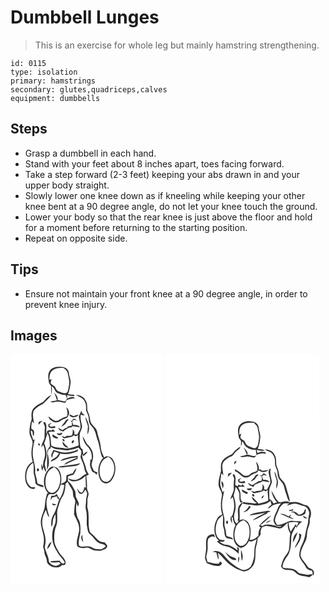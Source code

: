 # Dumbbell Lunges
> This is an exercise for whole leg but mainly hamstring strengthening.

``` 
id: 0115 
type: isolation 
primary: hamstrings 
secondary: glutes,quadriceps,calves 
equipment: dumbbells 
``` 

## Steps

 - Grasp a dumbbell in each hand.
 - Stand with your feet about 8 inches apart, toes facing forward.
 - Take a step forward (2-3 feet) keeping your abs drawn in and your upper body straight.
 - Slowly lower one knee down as if kneeling while keeping your other knee bent at a 90 degree angle, do not let your knee touch the ground.
 - Lower your body so that the rear knee is just above the floor and hold for a moment before returning to the starting position.
 - Repeat on opposite side.

## Tips

 - Ensure not maintain your front knee at a 90 degree angle, in order to prevent knee injury.

## Images

<svg width="184pt" height="275pt" viewBox="0 0 184 275" xmlns="http://www.w3.org/2000/svg">
  <g fill="#FFF">
    <path d="M0 0h184v275H0V0m47.43 19.44c-3.13 3.89-2.1 9.06-1.5 13.59-.06 2.19 1.65 3.7 2.84 5.32-.14 3.61-.01 7.22.68 10.77.08-3.57.34-7.15.13-10.73 3.48 2.03 3.49 7.23 7.52 8.54 2.84 1.5 6.02 2.13 9.21 2.22.36 1.45.84 2.86 1.45 4.23-.77 1.29-1.3 3-2.89 3.51-2.73-.74-5.46-1.5-8.28-1.78.59-3.68-2.14-6.47-4.25-9.09 1.31 3.07 2.46 6.21 3.42 9.42-2.69.48-5.37.93-8.05 1.46 2.47 2.06 5.49.22 8.29.13 3.39-.38 6.53 1.46 9.92 1.2l1.38-3.06c3.25-1.08 6.57-2.02 10.02-2.05-2.5-3.42-6.49-.63-9.47.32.08-1.47.15-2.94.2-4.4 2.75.87 5.6 1.3 8.48 1.3l-.07-1.53c-2.48-.13-4.97-.35-7.42-.78 1.84-4.09 2.21-8.59 3.02-12.95.72-4.14-1.64-7.95-1.93-12.02-.12-4.18-4.04-7.61-8.12-7.71-5.06-.47-11.19-.35-14.58 4.09m-8.87 38.38c-4.11 1.93-8.15 4.22-11.25 7.6-2.62 3.61-2.37 8.26-1.84 12.46-1.65 5.2-2.81 10.63-2.73 16.12-.02 5.26 5.08 9.53 3.5 14.94-1.54 6.65-1.57 13.68.42 20.25-8.23 4.05-10.25 14.59-8.65 22.87.99 5.09 5.25 11.13 11.18 9.45.09-.48.28-1.45.38-1.93-1.82.09-3.9.72-5.44-.6-3.59-2.76-5.39-7.49-5.15-11.96-.31-6.46 2.75-12.93 8.07-16.63 1.49 4.25.3 8.72.83 13.06 1.15 3.82 1.9 7.76 2.08 11.75 2.47 2.94 6.27 3.66 9.82 4.48-.26-.81-.53-1.61-.8-2.42-2.24-.77-5-.77-6.78-2.45-.34-4.4-1.93-8.54-2.77-12.79 1.27-8.24-3.05-15.9-2.74-24.08-.12-5.37 1.48-10.52 2.34-15.76-.42.22-1.28.67-1.7.9-1.15-3.71-3.11-7.29-3.02-11.26l.77-.03c2.46.95.86 4.73 2.47 6.68.83-2.46 1.44-5.19-.23-7.46-.53-.32-1.59-.95-2.12-1.27-.67-3.08.23-6.25.87-9.26.69.94 1.39 1.88 2.09 2.82-.23-5.23-2.73-11.01.12-15.91 2.89-3.32 6.59-5.76 10.57-7.57 3.36-3.51 7.18-6.66 10.09-10.58-4.62 1.18-7.07 5.58-10.38 8.58m39.96-8.64c3.71 2.26 8.73 3.34 10.54 7.75 2.16 3.27 1.45 7.27 1.75 10.95 1.22 3.31 3.2 6.47 3.18 10.13-.14 3.21 1.11 6.35 3.44 8.57 4.53 4.35 5.07 10.91 7.05 16.54 2.56 6.64 2.72 13.86 5.46 20.45.38.17 1.13.52 1.51.7-6.18 6.43-7.59 16.49-4.53 24.7 1.17 2.98 3.61 5.97 7.05 6.14 2.7.38 5.18-1.27 6.87-3.23 4.18-4.91 5.58-11.76 4.73-18.04-.62-3.79-2.05-7.87-5.42-10.04-2.34-1.14-5.59-1.95-7.59.34-1.97-3.99-3.95-8.09-4.27-12.61-.37-6.37-3.19-12.21-4.31-18.45-1.04-5.58-7.63-7.9-8.26-13.58-.55-3.32-1.07-6.7-2.55-9.76-2.17-4.15 0-9.28-2.65-13.32-1.91-4.67-6.99-7.75-12-7.24M66.98 63.54c.72 3.76 2.34 7.5.75 11.3-3.72.9-7.08 2.6-10.23 4.74-4.78 2.03-8.31-2.51-11.9-4.82.16 3.09 3.11 4.74 5.44 6.21 3.03 1.91 7.03 1.03 9.61-1.23 2.08-2.01 5.21-2.02 7.47-3.68 1.16-1.63 1.95-3.57 2.35-5.53-.28-2.65-1.57-5.17-3.49-6.99m15.03 11.31c.57 4.72 2.61 9.34 1.84 14.16-.82 2.7-2.53 5-3.85 7.47-.84-.04-2.51-.11-3.35-.15l.04-3.23c-.69-1.02-1.36-2.04-2.01-3.08.02 2.55.24 5.25-1.08 7.56-2.02.69-4.22.29-6.31.43l-1.96 1.6c-1.33-.54-2.67-1.06-4.02-1.55 1.1 1.33 2.34 3.75 4.47 2.8 3.43-1.15 7.34-.85 10.21-3.38.9.38 1.8.76 2.7 1.15.56-.43 1.69-1.27 2.25-1.7-.51 4.28.99 8.4.84 12.66-5.97 2.63-12.75 4.66-19.26 2.97-4.63-.74-9.51-.17-13.58-2.95-.8-5.41-.24-11.17-3.35-16 2.52-1.1 5.38-.5 8.04-.65-.88-.93-1.76-1.85-2.65-2.77-.53.42-1.59 1.25-2.12 1.67-.58-.21-1.73-.63-2.31-.85-.9.5-1.8.98-2.7 1.45-.03.93-.08 2.8-.11 3.73-1.63-3.19-.28-6.81-.69-10.2-.22-2.02-.85-4.87-3.54-4.32-.03 2.21 1.95 3.97 1.75 6.2-.5 4.41-.2 8.85-.54 13.26-1.13 3.73-3.82 7.01-3.65 11.08.52-.86 1.57-2.57 2.09-3.43 2.75 5.92 3.07 13.01.66 19.09-.93 2.64-.21 5.65-1.67 8.14-.16-1.16-.49-3.48-.66-4.64-1.1 2.92-.43 5.95.8 8.71.24-1.74.67-3.43 1.44-5.01.44 2.24 1.4 4.32 2.52 6.28 1.18-2.41-.57-4.82-.77-7.25-1.17-4.49 2.01-8.55 1.77-13.02.28-4.83-1.01-9.56-2.87-13.96 1.72-3.88 2.47-8.08 3.94-12.05 3 4.64 2.59 10.11 2.93 15.36-1.1 2.2-3.31 4.1-3.15 6.72-.07 7.13-.13 14.26-.26 21.38 3.6-5.94 2.25-13.17.72-19.53.43-2.12.45-6 3.55-5.5l-.12-2.51c2.57 1.3 5.05 3.2 8.07 3.17 4.32.09 8.53 1.29 12.85 1.25 4.29-.6 8.6-1.52 12.61-3.21 1.09 1.28 2.33 2.43 3.34 3.78.59 2.67-.7 5.23-.88 7.85 1.64 4.52 4.16 8.78 4.74 13.63.16 2.25 1.34 4.16 2.54 6-4.42 1.62-7.15 6.09-11.88 7.05-3.38 1.22-6.76-.49-10.02-1.25.87 1.87 2.88 2.77 4.74 3.34 5.91.55 11.74-2.22 15.86-6.34.22 4.69.49 9.38.56 14.07-.46-.24-1.38-.72-1.83-.96-.61 2.32-.87 5.01-2.76 6.71-3.1.68-4.57-3.02-6.02-5.11.49 2.48 1.2 5.26 3.52 6.67 3.3.83 5.07-2.77 6.47-5.07.82 1.73 2.29 3.39 1.99 5.43-.3 2.67-1.35 5.22-1.25 7.94.08 3.59-1.2 7.19-.08 10.75 1.55 5.98.8 12.17.92 18.26 1.06 4.07.69 9.28 4.65 11.85 3.92 3.12 6.02 8.35 10.91 10.24 2.5 1.1 6.35.6 7.13 3.94-1.69 1.16-3.36 2.42-5.28 3.16-2.63.16-5.25-.3-7.86-.48-2.7-.97-5-3.28-8.08-2.91-3.55-.44-7.85 1.55-10.83-1-.9-4.89.65-9.87 1.65-14.64.21-6.06.9-12.83-2.96-17.99-2.24-5.96-2.81-12.72-1.36-18.96.33 1.53.69 3.05 1.07 4.58 3.42-3.06-.23-6.8-1.38-9.99-1.61-3.04-.33-6.78-2.18-9.71-2.24-3.85-4.09-8.11-7.98-10.61-.14-1.85-.03-3.71.01-5.57 2-.97 4.06-1.86 6.31-1.97 2.03-2.35 3.37-5.22 3.8-8.3-1.76 1.93-3.16 4.14-4.43 6.41-2.66.5-5.22 1.41-7.65 2.61-.13 2.16.19 4.42-.52 6.5-1.63 1.86-4.04 2.7-6.12 3.92 1.38-6.55.79-14.33-4.18-19.28-2.74-1.83-6.81-2.62-9.37-.06-7.97 7.79-9.36 22.2-1.41 30.51h-1.54c-1.06 4.17-2.22 8.35-2.48 12.67-.02 7.74-5.11 14.43-5.07 22.21.34 5.58 2.3 10.89 3.4 16.34.66 4.24.48 8.65-.61 12.81.55 1.95 1.31 3.86 1.49 5.9-.13 3.89 2.85 6.96 3.02 10.81-.11 3.63 3.31 5.79 6.16 7.23 3.82 1 9.07 1.71 11.72-1.94 1.53-.26 3.44.18 4.45-1.3 1.23-5.25-3.77-8.75-6.6-12.38-2.74-4.99-6.53-9.74-6.75-15.68-.31-5.79-.12-11.88 2.08-17.32 3.2-7.16-.32-15.32 2.45-22.62 1.59-4.28 2.33-8.99 5.11-12.71 3.04-4.64 3.42-10.4 3.8-15.79.87-.74 1.73-1.49 2.59-2.23 1.39 3.13 3.25 6.01 5.05 8.92 2.03 2.93.61 6.78 2.23 9.85.72 1.88 2.39 3.68 1.79 5.84-1.08 4.68-1.07 9.49-1.49 14.25 1.89 5.03 5.28 9.53 5.93 14.99 1.58 8.02-4.63 15.65-1.91 23.62 2.78 2.32 6.54 2.34 9.91 1.6 4.44-1.27 7.53 3.43 11.8 3.36 2.79.12 5.77 1.02 8.37-.45 1.86-.98 4.56-1.23 5.35-3.49 1.54-2.29-1.51-3.98-2.67-5.66-3.43-.11-6.86-1.2-9.1-3.93-2.6-3.04-5.41-5.85-8.48-8.4-3.31-9.38-.08-19.64-2.98-29.09-.83-2.86.31-5.81-.13-8.71-.4-3.03 1.65-5.77 1.32-8.79-.47-2.4-2.09-4.54-1.83-7.07.23-4.69-.16-9.38-.95-14.01 1.06-.47 2.12-.95 3.17-1.43-1.18-2.57-3.17-4.82-3.44-7.74-.92-5.75-4.82-10.73-4.63-16.72.57.75 1.14 1.5 1.7 2.27 1.71-1.7 4.17-2.98 4.72-5.53-1.96.81-3.67 2.06-4.89 3.82-.48-2.02-.58-4.09-.85-6.13-1.04-1.15-2.64-2.08-2.83-3.76-.95-4.57-.88-9.27-.75-13.91-.04-4.03 3.66-7.36 2.64-11.46-.83-4.23-2.3-8.49-1.33-12.84 1.47.43 2.93 1.04 4.5 1.01-.77-1.25-1.93-2.16-3.04-3.08l-.76-2.8c-1 2.37-1.97 4.77-3.05 7.12m-11.08-2.69c-.58 2.5 2.17 3.37 4.04 3.84 2.38-.61 5.51-.6 6.74-3.17-2.1.2-4.12.81-6.09 1.52-1.56-.74-3.11-1.5-4.69-2.19m18.98 3.26c.12 3.76 2.07 7.06 2.94 10.64.22 3.46-.82 6.88-.49 10.36 3.9-6.82 1.28-14.77-2.45-21m-16.3 5c-.49-.29-1.45-.86-1.93-1.14.66.83 1.34 1.66 2.04 2.47.03 1.32.09 2.64-.08 3.95-1.41.45-2.89.57-4.35.75-.36.47-1.09 1.4-1.46 1.87-.83.24-1.66.49-2.49.74-1.06.66-1.85 2.2-3.29 1.95-1.67-.61-3.12-1.66-4.7-2.45.61 3.07 3.53 3.75 6.14 4.27 1.9-2.04 4.5-3.12 6.78-4.65l2.7-.2c.38-.39 1.14-1.18 1.52-1.57 3.02.46 6.04.92 9.07 1.37-1.91-2.64-5.18-3.03-8.19-2.71-.43-1.45-.88-2.89-1.37-4.33.55-.52 1.63-1.57 2.18-2.1 1.28.45 2.57.86 3.87 1.24-1.3-.83-2.41-2.63-4.14-2.34-1.42.18-1.52 1.99-2.3 2.88m-7.89.08c-1.45 2.35-3.5 4.27-4.88 6.67 1.67-.95 3.27-2.02 4.84-3.12 1.01-2.08 2.68-3.69 4.03-5.54-1.64-.97-3.18.73-3.99 1.99m-32.02.83c.01 1.14.03 2.29.04 3.43 1.59-1.59 3.22-3.14 4.68-4.84-1.58.43-3.15.92-4.72 1.41m11.64 3.04l.27 3.02c2.53 1.77 5.49 1.84 8.36.94-.25-.69-.51-1.38-.76-2.06-2.17.59-6.13 2.05-6.62-1.39.73-.53 2.19-1.61 2.92-2.14-1.5.24-2.84.95-4.17 1.63m13.79 10.97l-3.67-.24c1.19 3.41 6.78 2.87 6.76-.97-1.04.39-2.07.8-3.09 1.21m-8.58 1.11c-1.68 3.31 4.54 6.19 7.08 4.12-2.41-1.29-4.71-2.78-7.08-4.12m35.91 2.44c1.14 4.24 2.37 8.73 5.78 11.77 4.14 4.14 6.22 10.2 5.03 16-.4-.07-1.2-.2-1.61-.26.16 1.58.06 3.16-.17 4.73-.62 3.01.98 5.81 1.96 8.54.42 1.89 2.54 2.19 3.99 2.97.56.71 1.13 1.42 1.69 2.13.34-.7 1-2.12 1.34-2.82-1.46-.66-3.07-1.04-4.41-1.92-1.12-2.24-2.35-4.53-2.82-7.01.34-3.73 2.36-7.2 1.86-11.04.09-4.77-2.34-9.09-5.58-12.43-3.33-2.88-4.07-7.51-7.06-10.66m-23.92 3.05c-.73 1.2.95 3.14 2.21 2.51.62-1.15-.92-3.33-2.21-2.51m13.02 1.4c-1.56.12-3.11 2.9-1.48 3.78 1.25-.25 3.26-3.22 1.48-3.78m-6.06 8.86c-2.52-2.22-4.87-4.6-6.92-7.26-.78 3.72 3.18 7.64 6.92 7.26m-35.99-5.02c-.8.88.18 3.04 1.44 2.45.92-.89-.19-2.98-1.44-2.45m27.01 10.47c-3.05-.76-6-1.88-9.03-2.71-1.11 2.86-4.07 6.43-1.56 9.33.25-2.71 1.18-5.24 2.71-7.48 1.81.68 3.62 1.34 5.43 2.04-1.12 1.85-2.12 3.92-3.95 5.19-2.18 1.51-4.89 2.46-6.23 4.92 4.8-1.51 10.51-4.18 11.44-9.74 7.09 1.81 14.57.34 21.14-2.58.21-.6.64-1.81.85-2.41-6.38 3.23-13.71 4.6-20.8 3.44m7.4 6.59c-2.95.83-6.27 1.38-8.21 4.02 6.95-1.26 13.61-4.69 20.81-4.03-4.46 1.34-8.69 3.32-12.78 5.53-1.43.7-2.48 1.9-3.27 3.25 5.26-2.7 10.68-5.04 16.14-7.31l.18-3.56c-4.33.43-8.65 1.03-12.87 2.1m-.83 9.4c-3.24.62-6.91.15-9.78 2.03 4.6 1.1 9.11-.79 13.72-.69 4.43-.53 9.76-.16 12.81-4.07-5.47 1.58-11.1 2.25-16.75 2.73m-34.84 3.65c-.98.86-.84 3.1.63 3.36 2.19-.15 1.5-4.39-.63-3.36M11.2 169.24c.6.5.6.5 0 0m76.09 56.34c-.51-2.94-1.12-5.87-1.12-8.86-2.43 2.66-1.07 6.52 1.12 8.86z"/>
    <path d="M51 19.09c3.73-2.69 8.51-2.69 12.91-2.42 1.85 1.89 4.41 3.54 4.82 6.37.65 4.61 2.58 9.2 1.51 13.89-.57 2.81-.71 5.79-1.89 8.43-2.67 3.38-7.08.54-10.25-.47-2.85-.77-3.55-3.91-4.99-6.08-1.61-1.39-3.8-2.12-5.04-3.93.26-1.67.8-3.27 1.22-4.9-.61.21-1.84.64-2.45.86-.29-4.19.3-9.27 4.16-11.75zM110.23 128.4c1.59-2.58 4.53-3.7 7.02-5.2 9.44 5.64 9.18 19.84 2.49 27.5-1.9 2.44-5.55 3.32-8.24 1.67-2.55-1.66-3.55-4.8-4.27-7.59-.8-5.56-.35-11.67 3-16.38zM45.18 141.14c1.64-2.69 4.61-4.01 7.2-5.57 8.28 4.87 8.82 16.17 5.36 24.19-1.48 3.49-4.55 7.09-8.73 6.66-4.09-.66-6-4.95-6.79-8.56-.74-5.66-.39-11.88 2.96-16.72z"/>
    <path d="M51.98 168.02c4.7-1.84 7.11-6.85 8.24-11.49 1.08.05 3.26.14 4.35.18-.61 6.05-2.16 12.04-5.73 17.05-1.28-1.85-2.32-3.83-3.28-5.85-.86.66-1.72 1.32-2.57 1.99l-4.19.09c-.23 1.81-.46 3.62-.62 5.44.64-1.08 1.27-2.17 1.86-3.28 1.92-.45 3.84-.92 5.74-1.45.21.69.62 2.08.82 2.78.47.19 1.4.56 1.87.75-2.32 6.33-3.56 13.12-7.15 18.91-2.59 4.3-2.8 9.5-2.07 14.35 1.39-2.28 1.44-4.98 1.62-7.56.14-2.91 1.76-5.44 2.96-8.01.22 3.69.84 7.49-.13 11.13-.71 2.36-1.87 4.55-2.68 6.88-2.33 8.98-.74 18.91 4.6 26.55 2.22 5.25 7.11 8.62 9.55 13.74-2.5 2.82-4.81-.27-6.21-2.33-3.31-.13-6.62.58-9.95.34-.28.32-.85.96-1.13 1.29 3.36.82 6.78.61 10.16.12.52.41 1.56 1.22 2.08 1.63-2.08 1.33-4.34 3.42-7.03 2.54-2.83-.51-5.18-2.27-6.9-4.52-.24-6.11-3.82-11.4-5-17.32.21-2.66 1.07-5.25.94-7.95.18-7.93-4.53-15.08-4.13-23.04.26-4.94 2.03-9.7 4.42-14 1.37 2.82 1.32 6.79 4.25 8.56-2.16-8.23-5.72-17.13-1.58-25.38.67-3.46 4.55-1.47 6.89-2.14M50 179.24c.27 3.11 3.33 2.44 5.2 1.19-1.71-.48-3.45-.88-5.2-1.19m-5.91 54.69c.93-.98 1.85-1.98 2.75-2.99.81-1.88 1.73-3.71 2.56-5.58-3.36 1.26-4.94 5.24-5.31 8.57z"/>
  </g>
  <g fill="#333">
    <path d="M47.43 19.44c3.39-4.44 9.52-4.56 14.58-4.09 4.08.1 8 3.53 8.12 7.71.29 4.07 2.65 7.88 1.93 12.02-.81 4.36-1.18 8.86-3.02 12.95 2.45.43 4.94.65 7.42.78l.07 1.53c-2.88 0-5.73-.43-8.48-1.3-.05 1.46-.12 2.93-.2 4.4 2.98-.95 6.97-3.74 9.47-.32-3.45.03-6.77.97-10.02 2.05l-1.38 3.06c-3.39.26-6.53-1.58-9.92-1.2-2.8.09-5.82 1.93-8.29-.13 2.68-.53 5.36-.98 8.05-1.46-.96-3.21-2.11-6.35-3.42-9.42 2.11 2.62 4.84 5.41 4.25 9.09 2.82.28 5.55 1.04 8.28 1.78 1.59-.51 2.12-2.22 2.89-3.51-.61-1.37-1.09-2.78-1.45-4.23-3.19-.09-6.37-.72-9.21-2.22-4.03-1.31-4.04-6.51-7.52-8.54.21 3.58-.05 7.16-.13 10.73-.69-3.55-.82-7.16-.68-10.77-1.19-1.62-2.9-3.13-2.84-5.32-.6-4.53-1.63-9.7 1.5-13.59m3.57-.35c-3.86 2.48-4.45 7.56-4.16 11.75.61-.22 1.84-.65 2.45-.86-.42 1.63-.96 3.23-1.22 4.9 1.24 1.81 3.43 2.54 5.04 3.93 1.44 2.17 2.14 5.31 4.99 6.08 3.17 1.01 7.58 3.85 10.25.47 1.18-2.64 1.32-5.62 1.89-8.43 1.07-4.69-.86-9.28-1.51-13.89-.41-2.83-2.97-4.48-4.82-6.37-4.4-.27-9.18-.27-12.91 2.42z"/>
    <path d="M38.56 57.82c3.31-3 5.76-7.4 10.38-8.58-2.91 3.92-6.73 7.07-10.09 10.58-3.98 1.81-7.68 4.25-10.57 7.57-2.85 4.9-.35 10.68-.12 15.91-.7-.94-1.4-1.88-2.09-2.82-.64 3.01-1.54 6.18-.87 9.26.53.32 1.59.95 2.12 1.27 1.67 2.27 1.06 5 .23 7.46-1.61-1.95-.01-5.73-2.47-6.68l-.77.03c-.09 3.97 1.87 7.55 3.02 11.26.42-.23 1.28-.68 1.7-.9-.86 5.24-2.46 10.39-2.34 15.76-.31 8.18 4.01 15.84 2.74 24.08.84 4.25 2.43 8.39 2.77 12.79 1.78 1.68 4.54 1.68 6.78 2.45.27.81.54 1.61.8 2.42-3.55-.82-7.35-1.54-9.82-4.48-.18-3.99-.93-7.93-2.08-11.75-.53-4.34.66-8.81-.83-13.06-5.32 3.7-8.38 10.17-8.07 16.63-.24 4.47 1.56 9.2 5.15 11.96 1.54 1.32 3.62.69 5.44.6-.1.48-.29 1.45-.38 1.93-5.93 1.68-10.19-4.36-11.18-9.45-1.6-8.28.42-18.82 8.65-22.87-1.99-6.57-1.96-13.6-.42-20.25 1.58-5.41-3.52-9.68-3.5-14.94-.08-5.49 1.08-10.92 2.73-16.12-.53-4.2-.78-8.85 1.84-12.46 3.1-3.38 7.14-5.67 11.25-7.6zM78.52 49.18c5.01-.51 10.09 2.57 12 7.24 2.65 4.04.48 9.17 2.65 13.32 1.48 3.06 2 6.44 2.55 9.76.63 5.68 7.22 8 8.26 13.58 1.12 6.24 3.94 12.08 4.31 18.45.32 4.52 2.3 8.62 4.27 12.61 2-2.29 5.25-1.48 7.59-.34 3.37 2.17 4.8 6.25 5.42 10.04.85 6.28-.55 13.13-4.73 18.04-1.69 1.96-4.17 3.61-6.87 3.23-3.44-.17-5.88-3.16-7.05-6.14-3.06-8.21-1.65-18.27 4.53-24.7-.38-.18-1.13-.53-1.51-.7-2.74-6.59-2.9-13.81-5.46-20.45-1.98-5.63-2.52-12.19-7.05-16.54a11.181 11.181 0 0 1-3.44-8.57c.02-3.66-1.96-6.82-3.18-10.13-.3-3.68.41-7.68-1.75-10.95-1.81-4.41-6.83-5.49-10.54-7.75m31.71 79.22c-3.35 4.71-3.8 10.82-3 16.38.72 2.79 1.72 5.93 4.27 7.59 2.69 1.65 6.34.77 8.24-1.67 6.69-7.66 6.95-21.86-2.49-27.5-2.49 1.5-5.43 2.62-7.02 5.2z"/>
    <path d="M66.98 63.54c1.92 1.82 3.21 4.34 3.49 6.99-.4 1.96-1.19 3.9-2.35 5.53-2.26 1.66-5.39 1.67-7.47 3.68-2.58 2.26-6.58 3.14-9.61 1.23-2.33-1.47-5.28-3.12-5.44-6.21 3.59 2.31 7.12 6.85 11.9 4.82 3.15-2.14 6.51-3.84 10.23-4.74 1.59-3.8-.03-7.54-.75-11.3z"/>
    <path d="M82.01 74.85c1.08-2.35 2.05-4.75 3.05-7.12l.76 2.8c1.11.92 2.27 1.83 3.04 3.08-1.57.03-3.03-.58-4.5-1.01-.97 4.35.5 8.61 1.33 12.84 1.02 4.1-2.68 7.43-2.64 11.46-.13 4.64-.2 9.34.75 13.91.19 1.68 1.79 2.61 2.83 3.76.27 2.04.37 4.11.85 6.13 1.22-1.76 2.93-3.01 4.89-3.82-.55 2.55-3.01 3.83-4.72 5.53-.56-.77-1.13-1.52-1.7-2.27-.19 5.99 3.71 10.97 4.63 16.72.27 2.92 2.26 5.17 3.44 7.74-1.05.48-2.11.96-3.17 1.43.79 4.63 1.18 9.32.95 14.01-.26 2.53 1.36 4.67 1.83 7.07.33 3.02-1.72 5.76-1.32 8.79.44 2.9-.7 5.85.13 8.71 2.9 9.45-.33 19.71 2.98 29.09 3.07 2.55 5.88 5.36 8.48 8.4 2.24 2.73 5.67 3.82 9.1 3.93 1.16 1.68 4.21 3.37 2.67 5.66-.79 2.26-3.49 2.51-5.35 3.49-2.6 1.47-5.58.57-8.37.45-4.27.07-7.36-4.63-11.8-3.36-3.37.74-7.13.72-9.91-1.6-2.72-7.97 3.49-15.6 1.91-23.62-.65-5.46-4.04-9.96-5.93-14.99.42-4.76.41-9.57 1.49-14.25.6-2.16-1.07-3.96-1.79-5.84-1.62-3.07-.2-6.92-2.23-9.85-1.8-2.91-3.66-5.79-5.05-8.92-.86.74-1.72 1.49-2.59 2.23-.38 5.39-.76 11.15-3.8 15.79-2.78 3.72-3.52 8.43-5.11 12.71-2.77 7.3.75 15.46-2.45 22.62-2.2 5.44-2.39 11.53-2.08 17.32.22 5.94 4.01 10.69 6.75 15.68 2.83 3.63 7.83 7.13 6.6 12.38-1.01 1.48-2.92 1.04-4.45 1.3-2.65 3.65-7.9 2.94-11.72 1.94-2.85-1.44-6.27-3.6-6.16-7.23-.17-3.85-3.15-6.92-3.02-10.81-.18-2.04-.94-3.95-1.49-5.9 1.09-4.16 1.27-8.57.61-12.81-1.1-5.45-3.06-10.76-3.4-16.34-.04-7.78 5.05-14.47 5.07-22.21.26-4.32 1.42-8.5 2.48-12.67h1.54c-7.95-8.31-6.56-22.72 1.41-30.51 2.56-2.56 6.63-1.77 9.37.06 4.97 4.95 5.56 12.73 4.18 19.28 2.08-1.22 4.49-2.06 6.12-3.92.71-2.08.39-4.34.52-6.5 2.43-1.2 4.99-2.11 7.65-2.61 1.27-2.27 2.67-4.48 4.43-6.41-.43 3.08-1.77 5.95-3.8 8.3-2.25.11-4.31 1-6.31 1.97-.04 1.86-.15 3.72-.01 5.57 3.89 2.5 5.74 6.76 7.98 10.61 1.85 2.93.57 6.67 2.18 9.71 1.15 3.19 4.8 6.93 1.38 9.99-.38-1.53-.74-3.05-1.07-4.58-1.45 6.24-.88 13 1.36 18.96 3.86 5.16 3.17 11.93 2.96 17.99-1 4.77-2.55 9.75-1.65 14.64 2.98 2.55 7.28.56 10.83 1 3.08-.37 5.38 1.94 8.08 2.91 2.61.18 5.23.64 7.86.48 1.92-.74 3.59-2 5.28-3.16-.78-3.34-4.63-2.84-7.13-3.94-4.89-1.89-6.99-7.12-10.91-10.24-3.96-2.57-3.59-7.78-4.65-11.85-.12-6.09.63-12.28-.92-18.26-1.12-3.56.16-7.16.08-10.75-.1-2.72.95-5.27 1.25-7.94.3-2.04-1.17-3.7-1.99-5.43-1.4 2.3-3.17 5.9-6.47 5.07-2.32-1.41-3.03-4.19-3.52-6.67 1.45 2.09 2.92 5.79 6.02 5.11 1.89-1.7 2.15-4.39 2.76-6.71.45.24 1.37.72 1.83.96-.07-4.69-.34-9.38-.56-14.07-4.12 4.12-9.95 6.89-15.86 6.34-1.86-.57-3.87-1.47-4.74-3.34 3.26.76 6.64 2.47 10.02 1.25 4.73-.96 7.46-5.43 11.88-7.05-1.2-1.84-2.38-3.75-2.54-6-.58-4.85-3.1-9.11-4.74-13.63.18-2.62 1.47-5.18.88-7.85-1.01-1.35-2.25-2.5-3.34-3.78-4.01 1.69-8.32 2.61-12.61 3.21-4.32.04-8.53-1.16-12.85-1.25-3.02.03-5.5-1.87-8.07-3.17l.12 2.51c-3.1-.5-3.12 3.38-3.55 5.5 1.53 6.36 2.88 13.59-.72 19.53.13-7.12.19-14.25.26-21.38-.16-2.62 2.05-4.52 3.15-6.72-.34-5.25.07-10.72-2.93-15.36-1.47 3.97-2.22 8.17-3.94 12.05 1.86 4.4 3.15 9.13 2.87 13.96.24 4.47-2.94 8.53-1.77 13.02.2 2.43 1.95 4.84.77 7.25-1.12-1.96-2.08-4.04-2.52-6.28-.77 1.58-1.2 3.27-1.44 5.01-1.23-2.76-1.9-5.79-.8-8.71.17 1.16.5 3.48.66 4.64 1.46-2.49.74-5.5 1.67-8.14 2.41-6.08 2.09-13.17-.66-19.09-.52.86-1.57 2.57-2.09 3.43-.17-4.07 2.52-7.35 3.65-11.08.34-4.41.04-8.85.54-13.26.2-2.23-1.78-3.99-1.75-6.2 2.69-.55 3.32 2.3 3.54 4.32.41 3.39-.94 7.01.69 10.2.03-.93.08-2.8.11-3.73.9-.47 1.8-.95 2.7-1.45.58.22 1.73.64 2.31.85.53-.42 1.59-1.25 2.12-1.67.89.92 1.77 1.84 2.65 2.77-2.66.15-5.52-.45-8.04.65 3.11 4.83 2.55 10.59 3.35 16 4.07 2.78 8.95 2.21 13.58 2.95 6.51 1.69 13.29-.34 19.26-2.97.15-4.26-1.35-8.38-.84-12.66-.56.43-1.69 1.27-2.25 1.7-.9-.39-1.8-.77-2.7-1.15-2.87 2.53-6.78 2.23-10.21 3.38-2.13.95-3.37-1.47-4.47-2.8 1.35.49 2.69 1.01 4.02 1.55l1.96-1.6c2.09-.14 4.29.26 6.31-.43 1.32-2.31 1.1-5.01 1.08-7.56.65 1.04 1.32 2.06 2.01 3.08l-.04 3.23c.84.04 2.51.11 3.35.15 1.32-2.47 3.03-4.77 3.85-7.47.77-4.82-1.27-9.44-1.84-14.16m-36.83 66.29c-3.35 4.84-3.7 11.06-2.96 16.72.79 3.61 2.7 7.9 6.79 8.56 4.18.43 7.25-3.17 8.73-6.66 3.46-8.02 2.92-19.32-5.36-24.19-2.59 1.56-5.56 2.88-7.2 5.57m6.8 26.88c-2.34.67-6.22-1.32-6.89 2.14-4.14 8.25-.58 17.15 1.58 25.38-2.93-1.77-2.88-5.74-4.25-8.56-2.39 4.3-4.16 9.06-4.42 14-.4 7.96 4.31 15.11 4.13 23.04.13 2.7-.73 5.29-.94 7.95 1.18 5.92 4.76 11.21 5 17.32 1.72 2.25 4.07 4.01 6.9 4.52 2.69.88 4.95-1.21 7.03-2.54-.52-.41-1.56-1.22-2.08-1.63-3.38.49-6.8.7-10.16-.12.28-.33.85-.97 1.13-1.29 3.33.24 6.64-.47 9.95-.34 1.4 2.06 3.71 5.15 6.21 2.33-2.44-5.12-7.33-8.49-9.55-13.74-5.34-7.64-6.93-17.57-4.6-26.55.81-2.33 1.97-4.52 2.68-6.88.97-3.64.35-7.44.13-11.13-1.2 2.57-2.82 5.1-2.96 8.01-.18 2.58-.23 5.28-1.62 7.56-.73-4.85-.52-10.05 2.07-14.35 3.59-5.79 4.83-12.58 7.15-18.91-.47-.19-1.4-.56-1.87-.75-.2-.7-.61-2.09-.82-2.78-1.9.53-3.82 1-5.74 1.45-.59 1.11-1.22 2.2-1.86 3.28.16-1.82.39-3.63.62-5.44l4.19-.09c.85-.67 1.71-1.33 2.57-1.99.96 2.02 2 4 3.28 5.85 3.57-5.01 5.12-11 5.73-17.05-1.09-.04-3.27-.13-4.35-.18-1.13 4.64-3.54 9.65-8.24 11.49z"/>
    <path d="M70.93 72.16c1.58.69 3.13 1.45 4.69 2.19 1.97-.71 3.99-1.32 6.09-1.52-1.23 2.57-4.36 2.56-6.74 3.17-1.87-.47-4.62-1.34-4.04-3.84zM89.91 75.42c3.73 6.23 6.35 14.18 2.45 21-.33-3.48.71-6.9.49-10.36-.87-3.58-2.82-6.88-2.94-10.64zM73.61 80.42c.78-.89.88-2.7 2.3-2.88 1.73-.29 2.84 1.51 4.14 2.34-1.3-.38-2.59-.79-3.87-1.24-.55.53-1.63 1.58-2.18 2.1.49 1.44.94 2.88 1.37 4.33 3.01-.32 6.28.07 8.19 2.71-3.03-.45-6.05-.91-9.07-1.37-.38.39-1.14 1.18-1.52 1.57l-2.7.2c-2.28 1.53-4.88 2.61-6.78 4.65-2.61-.52-5.53-1.2-6.14-4.27 1.58.79 3.03 1.84 4.7 2.45 1.44.25 2.23-1.29 3.29-1.95.83-.25 1.66-.5 2.49-.74.37-.47 1.1-1.4 1.46-1.87 1.46-.18 2.94-.3 4.35-.75.17-1.31.11-2.63.08-3.95-.7-.81-1.38-1.64-2.04-2.47.48.28 1.44.85 1.93 1.14z"/>
    <path d="M65.72 80.5c.81-1.26 2.35-2.96 3.99-1.99-1.35 1.85-3.02 3.46-4.03 5.54-1.57 1.1-3.17 2.17-4.84 3.12 1.38-2.4 3.43-4.32 4.88-6.67zM33.7 81.33c1.57-.49 3.14-.98 4.72-1.41-1.46 1.7-3.09 3.25-4.68 4.84-.01-1.14-.03-2.29-.04-3.43zM45.34 84.37c1.33-.68 2.67-1.39 4.17-1.63-.73.53-2.19 1.61-2.92 2.14.49 3.44 4.45 1.98 6.62 1.39.25.68.51 1.37.76 2.06-2.87.9-5.83.83-8.36-.94l-.27-3.02zM59.13 95.34c1.02-.41 2.05-.82 3.09-1.21.02 3.84-5.57 4.38-6.76.97l3.67.24zM50.55 96.45c2.37 1.34 4.67 2.83 7.08 4.12-2.54 2.07-8.76-.81-7.08-4.12zM86.46 98.89c2.99 3.15 3.73 7.78 7.06 10.66 3.24 3.34 5.67 7.66 5.58 12.43.5 3.84-1.52 7.31-1.86 11.04.47 2.48 1.7 4.77 2.82 7.01 1.34.88 2.95 1.26 4.41 1.92-.34.7-1 2.12-1.34 2.82-.56-.71-1.13-1.42-1.69-2.13-1.45-.78-3.57-1.08-3.99-2.97-.98-2.73-2.58-5.53-1.96-8.54.23-1.57.33-3.15.17-4.73.41.06 1.21.19 1.61.26 1.19-5.8-.89-11.86-5.03-16-3.41-3.04-4.64-7.53-5.78-11.77zM62.54 101.94c1.29-.82 2.83 1.36 2.21 2.51-1.26.63-2.94-1.31-2.21-2.51zM75.56 103.34c1.78.56-.23 3.53-1.48 3.78-1.63-.88-.08-3.66 1.48-3.78zM69.5 112.2c-3.74.38-7.7-3.54-6.92-7.26 2.05 2.66 4.4 5.04 6.92 7.26zM33.51 107.18c1.25-.53 2.36 1.56 1.44 2.45-1.26.59-2.24-1.57-1.44-2.45zM60.52 117.65c7.09 1.16 14.42-.21 20.8-3.44-.21.6-.64 1.81-.85 2.41-6.57 2.92-14.05 4.39-21.14 2.58-.93 5.56-6.64 8.23-11.44 9.74 1.34-2.46 4.05-3.41 6.23-4.92 1.83-1.27 2.83-3.34 3.95-5.19-1.81-.7-3.62-1.36-5.43-2.04a15.729 15.729 0 0 0-2.71 7.48c-2.51-2.9.45-6.47 1.56-9.33 3.03.83 5.98 1.95 9.03 2.71zM67.92 124.24c4.22-1.07 8.54-1.67 12.87-2.1l-.18 3.56c-5.46 2.27-10.88 4.61-16.14 7.31.79-1.35 1.84-2.55 3.27-3.25 4.09-2.21 8.32-4.19 12.78-5.53-7.2-.66-13.86 2.77-20.81 4.03 1.94-2.64 5.26-3.19 8.21-4.02zM67.09 133.64c5.65-.48 11.28-1.15 16.75-2.73-3.05 3.91-8.38 3.54-12.81 4.07-4.61-.1-9.12 1.79-13.72.69 2.87-1.88 6.54-1.41 9.78-2.03zM32.25 137.29c2.13-1.03 2.82 3.21.63 3.36-1.47-.26-1.61-2.5-.63-3.36zM11.2 169.24c.6.5.6.5 0 0zM50 179.24c1.75.31 3.49.71 5.2 1.19-1.87 1.25-4.93 1.92-5.2-1.19zM87.29 225.58c-2.19-2.34-3.55-6.2-1.12-8.86 0 2.99.61 5.92 1.12 8.86zM44.09 233.93c.37-3.33 1.95-7.31 5.31-8.57-.83 1.87-1.75 3.7-2.56 5.58-.9 1.01-1.82 2.01-2.75 2.99z"/>
  </g>
</svg>

<svg width="184pt" height="275pt" viewBox="0 0 184 275" xmlns="http://www.w3.org/2000/svg">
  <g fill="#FFF">
    <path d="M0 0h184v275H0V0m87.8 85.9c-2.58 3.93-1.27 8.8-.79 13.12.05 2.1 1.95 3.39 2.81 5.15.24 2.05-.15 4.1-.09 6.15 1.44-1.29.94-3.37 1.47-5.05l1-.16c2.09 6.42 8.71 10.21 15.3 9.67.46 2.07.52 4.21.88 6.3-3.34 3.07-7.32-.64-11.13-.26l.6-2.44c-1.18-2.48-2.91-4.54-4.88-6.42 1.39 2.9 3.01 5.72 3.83 8.86-2.65.74-5.3 1.47-8.03 1.85 2.14 1.88 4.82.47 7.29.24 3.05-.68 5.98.82 8.97 1.17 2.07.18 2.63-1.97 3.68-3.27 3.43-1.66 7.23-2.44 10.93-1.24-.12-.44-.36-1.33-.48-1.78-3.23-.95-6.54-.68-9.52.97-.48-1.29-.63-2.69-.85-4.03 3.15 1.06 6.47 1.83 9.75.79-2.63-1.39-5.7-1.32-8.56-1.89 1.98-4.28 2.42-9.03 3.02-13.66.39-3.81-1.42-7.37-1.84-11.11-.02-3.89-3.29-7.33-7.11-7.82-5.65-1.5-12.96-.48-16.25 4.86m-8.71 34.15c-4.08 1.99-8.4 3.99-11.37 7.55-2.5 3.67-2 8.19-1.83 12.38-1.25 5.25-3.06 10.48-2.98 15.97-.17 3.92 2.7 6.99 3.7 10.61.84 2.41.04 4.93-.33 7.34-.99 6.14-.75 12.51.99 18.5-2.06 1.12-4.3 2.17-5.51 4.31-4.12 6.61-5.13 15.33-2.02 22.54.86 1.57 1.64 3.68 3.67 4.01-.82.46-1.62.96-2.41 1.47 1.69 1.45 3.29 3.06 5.28 4.12 3.4 2.09 7.69 1.71 11.15 3.7 3.65 1.72 6.82 4.25 9.54 7.21-.31-2.79 2.12-7.59-1.96-8.45.37 1.46.66 2.93.84 4.43-4.13-3.14-8.57-6.6-13.97-6.89-3.04-.16-5.6-1.89-7.68-3.98 2.15.15 5.23 1.11 6.25-1.59-2.61-.16-5.79.29-7.55-2.13-4.38-5.22-4.01-12.94-2.08-19.1 1.04-3.88 4.32-6.31 7.11-8.92 1.18 5.29-.89 10.86 1.18 15.96 1.57 3.92-.17 9.04 3.81 11.81 2.48.51 4.97.98 7.44 1.54-.85-3.89-5.91-2.3-8.08-4.79-.37-3.22-.59-6.48-1.68-9.55-1.28-3.62-.08-7.5-.75-11.22-.92-5.3-2.91-10.46-2.75-15.91-.12-5.75 1.7-11.27 2.53-16.89-.65.53-1.29 1.07-1.92 1.63-.82-2.92-2.03-5.72-2.71-8.68-.45-4.69.96-9.29 1.2-13.95.94.69 1.75 1.51 2.43 2.45-.19-3.84-1.26-7.59-1.29-11.43.43-5.71 5.77-9.25 10.6-11.24 2.85-1.01 3.77-4.28 6.08-6.02 1.83-1.79 4.78-2.88 5.09-5.75-4.02 2.17-7.33 5.29-10.02 8.96m39.66-5.81c.84 1.22 2.24 1.73 3.57 2.23 5.82 1.49 8.85 7.8 8.37 13.45-.5 3.65 1.68 6.77 2.61 10.15.92 2.58.02 5.54 1.37 8 1.54 3.38 4.94 5.53 6.23 9.07 1.3 3.48 1.78 7.21 3.15 10.68 1.33 3.16 1.59 7.03 4.43 9.33-.22-4.39-2.02-8.42-3.11-12.62-.82-3.02-1.43-6.14-2.84-8.96-1.27-2.89-4.06-4.66-5.78-7.23-.98-1.78-1.02-3.88-1.44-5.83-.44-3.35-2.15-6.33-3.08-9.54-.27-4.09.27-8.48-2.1-12.09-1.82-4.46-6.89-6.38-11.38-6.64m-36.23 14.3c-.51 1.19-1.19 2.5-.5 3.79.99-1.21 1.96-2.45 2.69-3.84-.55.01-1.64.03-2.19.05m25.61.45c.14 3.91 2.73 7.78.41 11.53-2.45 1.37-5.6 1.26-7.58 3.46-2.4 2.44-6.93 2.97-9.44.41a39.807 39.807 0 0 0-9.16-6.38c.18.86.36 1.72.55 2.58 4.42 1.33 6.71 5.97 11.12 7.3 2.67.49 5.62-.25 7.57-2.19 2.42-2.44 6.17-2.5 8.75-4.74l-.96-1.21c1.03.07 2.06.15 3.09.24 2.78 2.64 7.88 1.75 10.19-1.05-3.05.05-7.38 2.64-9.42-.84-.5.12-1.5.35-2 .47.7-3.54-1-6.88-3.12-9.58m14.92 11.18c-.59 5.29 3.44 10.25 1.56 15.54-1.21 2.28-2.44 4.55-3.5 6.91-.87-.07-2.63-.22-3.5-.29.01-.8.03-2.41.05-3.21-.68-1.05-1.15-2.26-2.12-3.09.26 2.56.45 5.32-1.02 7.6-2.81.59-5.9-.16-8.32 1.77-1.4-.4-2.8-.79-4.17-1.25 1.03 1.26 2.08 2.87 3.89 2.95 3.67-1.46 7.93-.94 11.08-3.62.91.39 1.84.78 2.77 1.16.34-.35 1.03-1.04 1.37-1.38l.76.15c-.32 4.15.78 8.23.67 12.36-3.52 2.22-7.73 2.6-11.65 3.71-.56-.8-1.11-1.61-1.76-2.33-2.17-1.95-3.94-4.32-6.24-6.11.22 3.28 2.79 6.53 6.02 7.22-1.26.37-2.41 1.52-3.81.88-4.07-1-8.36-.41-12.36-1.73-.38.66-.8 1.28-1.26 1.88 4.42 1.35 9.06 1.27 13.58 2.03 4.31.87 8.65-.35 12.85-1.27 2.78-.52 5.24-2.05 7.29-3.94.31 1.54.73 3.05 1.25 4.53-1.58 1.42-3.27 2.75-4.53 4.48 1.55-.29 2.87-1.1 4.04-2.13 3.32-2.93 7.92-3.27 12.08-4.07-1.68 2-3.52 3.98-4.26 6.56-1.36 3.97-3.64 7.6-4.63 11.7-.96 3.2.92 6.42 3.05 8.68 2 .54 4.11.3 6.15.37-2.57 2.4-5.83-.14-8.61-.75-4.84-.78-10.21-2.35-14.47 1-.67-.44-1.34-.89-2-1.35 4.68-3.36 8.59-7.6 12.98-11.3-3.36.7-5.51 3.46-8.12 5.41-2.65 1.97-4.75 4.55-6.79 7.13.72.51 1.54.9 2.2 1.5-2.47 2.82-2.84 6.58-2.83 10.16-2.96 2.29-6.49 5.64-10.49 4.71 1.52-7.07 2.36-15.36-2.42-21.46-2.21-2.19-6.12-3.95-9-2.02l-.63-.55c.45-4.55-.32-9.12.02-13.65 1.27-2.35 2.72-4.62 3.7-7.12-2.54 1.03-4.24 3.35-5.17 5.84-1.96 5.23.97 10.84-1 16.11l1.62-.04c-.66.91-1.97 2.73-2.62 3.64-1.3-1.66-2.83-3.25-2.86-5.5-1.56-5.12 1.98-9.83 1.49-14.94.25-4.51-1.16-8.81-2.33-13.09.55-3.54 2.18-6.87 2.28-10.51 2.1 2.15 3.75 4.73 4.49 7.67.48 3.76-.64 7.96 1.72 11.29.87-.4 1.75-.78 2.62-1.17-3.64-1.71-2.47-5.97-2.94-9.11.17-3.06-1.44-5.71-2.66-8.38 2.36-1.49 5.27-.5 7.87-.44-.97-.95-1.78-2.04-2.51-3.18-.48.42-1.44 1.27-1.92 1.7-.92-.32-2.75-.94-3.66-1.26l-.16 2.03c-.8-.37-2.41-1.11-3.21-1.48.07-3.38.85-6.84.07-10.18-.44-1.3-1.04-3.25-2.81-2.74-.9 1.96 1.74 3.7 1.38 5.79-.39 3.34-.7 6.67-.4 10.03.67 5.19-3.14 9.32-4.02 14.21.86-1.04 1.89-1.9 2.81-2.87 1.59 5.66 2.49 11.8.8 17.54-.71 2.43-.8 5.5-3.38 6.78-.44 2.66.17 5.25 1.81 7.4-.18-2.46-.23-4.95-.7-7.48l1.43.32c-.15 3.45 1.63 6.44 3.23 9.34-2.64 5.19-3.02 11.21-2.08 16.88.82 4.57 3.84 9.14 8.6 10.23.04.44.11 1.3.15 1.74.1-.44.31-1.32.42-1.76 4.46-.68 7.29-4.42 9.14-8.22.45.24 1.36.7 1.81.94 2.68-.44 5.12-1.62 7.43-3-1.04 4.95-3.07 9.77-2.77 14.92.19 6.15-1.28 12.33-4.21 17.74-2.7 2.66-6.6 4.86-10.52 4.09-8.69-3.59-15.76-10.16-21.79-17.23-3.07-4.15-8.56-6.68-13.54-4.47 1.46.32 2.94.59 4.42.82.77 2.89 1.38 5.84 2.45 8.64.79-2.69-.15-5.35-.68-8 3.72 2.31 6.08 6.11 9.21 9.08 3.11 3.72 7.38 6.09 11.23 8.94 2.92 2.17 6.62 2.55 9.83 4.09 5.48.49 9.82-3.43 12.6-7.7 3.85-7.38 1.04-16.02 3.54-23.73.85-2.69 1.33-5.46 1.35-8.28 1.25-1.43 2.63-2.78 3.6-4.42-.2-3.09.04-6.15 1.77-8.81 1.58-.63 3.21-1.13 4.81-1.68 5.1.59 10.09 1.71 15.02 3.07 5.01.58 7.56-4.29 11.04-6.84-.45 4.48.43 9.03 2.98 12.79-1.29 6.29-.34 12.77-1.57 19.05-.53 4.18-4.07 6.86-5.87 10.45-1.88 3.17-2.75 6.77-3.63 10.31 1.85 4.73 7.89 4.16 12.07 4.33 3.44-.01 5.31 3.29 7.96 4.91 3.54 2.5 8.1 1.8 12.05 3.17 2.23.83 4.35-.94 5.57-2.63.41.16 1.24.47 1.66.63.04-1.49.4-3.02-.12-4.47-.72-3.89-6-3.22-7.62-6.47-2.58-4.31-6.91-7.58-8.17-12.61-.21-6.39 3.48-11.84 5.96-17.45 2.46-4.91 1.19-10.64 3.18-15.69 1.41-3.44 2.46-7.11 1.84-10.86 2.77-5 2.03-11.99-2.51-15.72-1.35-1.15-3.27-.93-4.86-1.55-3.5-1.25-6.89-3.47-10.78-2.98-2.2-.26-4.45.65-6.59-.01-3.59-2.27-7.9.18-11.75.34-4.58-3.68-6.28-9.36-9.53-14.01 1.15 5.22 3.15 10.41 7.08 14.18-1.53.09-2.96.72-4.34 1.33-1.15-2.31-2.83-4.24-5.08-5.53-.19-3.56-.29-7.14-.14-10.7.28-3.56 2.77-6.5 3.14-10.04-.87-5.23-2.77-10.43-1.43-15.77-1.47.18-2.04 1.65-2.47 2.87m7.13.4c-.42 4.24 2.22 7.89 2.59 12-.2 3.03-.91 6.04-.52 9.1 1.19-2.75 2.11-5.75 1.92-8.77-.75-4.27-2.38-8.32-3.99-12.33m-55.65 3.13c-.17 1.18-.36 2.37-.55 3.56 1.95-1.31 3.26-3.28 4.94-4.88-1.5.28-3.18.26-4.39 1.32m40.25 2.02c-.69.04-2.08.13-2.77.17.88.32 1.78.63 2.68.91-.04 1.6.32 3.24-.12 4.81-1.29.53-2.71.55-4.04.89-1.18 1.25-2.64 2.11-4.22 2.72-.77.62-1.56 1.2-2.37 1.75-2.12.24-3.61-1.67-5.4-2.43.29 2.58 2.51 3.7 4.83 4.02.27.24.81.73 1.09.97.71-.92 1.37-1.89 2-2.87 2.57-.83 4.75-2.57 7.48-2.92l1.59-1.23c2.85.02 5.64.88 8.46 1.31-1.14-3.03-4.81-2.97-7.51-3-.6-1.35-1.13-2.74-1.56-4.16.55-.43 1.64-1.3 2.19-1.74 1.28.32 2.57.63 3.85.93-1.01-.89-1.98-1.82-3.08-2.59-1.65-.59-2.24 1.59-3.1 2.46m-8.9 2.12c-1.08 1.96-3.58 2.89-3.95 5.24 1.64-.96 3.23-2.01 4.81-3.09.81-2.14 2.47-3.69 4.2-5.12-2.35-1.65-4.04 1.13-5.06 2.97m-19.75 2.95c.15.65.44 1.96.59 2.61 2.48 1.79 5.51 1.87 8.34.84-.39-.7-.78-1.41-1.17-2.11-.99.37-1.98.74-2.96 1.11l-2.93-.6c.03-.54.11-1.64.15-2.19.58-.39 1.75-1.18 2.34-1.58-1.81-.32-3 1.08-4.36 1.92m-19.91 1.63c.27 2.94.69 5.91 1.9 8.63 1.01-3.07 1.47-6.88-1.9-8.63m30.46 8.95c.74 2.28 3.29 1.92 5.16 1.84.32-.59.95-1.77 1.27-2.36-2.15.17-4.29.33-6.43.52m-5.99 1.08c.2 3.47 3.7 4.34 6.28 5.59.33-.46 1-1.39 1.33-1.86-2.52-1.29-5.1-2.43-7.61-3.73m15.11 8.19c.51-1.2-.61-2.83-1.89-2.91-2.03.75.37 3.9 1.89 2.91m9.59 2.85c.8-1.38 1.55-2.77 2.28-4.18-1.63.6-4.36 2.42-2.28 4.18m-15.82 8.68c-1.73 2.58-3.27 5.58-6.38 6.68.06.21.17.62.23.83 3.86-.79 6.72-3.36 8.17-6.99-.5-.13-1.51-.39-2.02-.52m17.42 6.67c-5.82 1.23-12.2 1.16-17.22 4.77 6.54-.84 13.11-1.88 19.55-3.44-5.21 3.1-10.97 5.34-15.64 9.26 6.14-1.55 11.12-5.65 17-7.82.25-.38.76-1.12 1.02-1.49 1.22-.57 2.49-1.01 3.8-1.33-2.68-1.55-5.69-.41-8.51.05m2.06 13.94c2.64-.48 5.05-1.69 7.02-3.52-2.64.46-4.94 1.88-7.02 3.52m-46.54-2.68c-.64 1.02-.85 3.11.46 3.69 2.04-.25 1.69-4.98-.46-3.69m-22.25 18.16c-3.17 3.84-2.23 9.15-2.29 13.76.3 3.78-.93 7.42-1.24 11.15-.22 2.78 1.05 5.31 2.17 7.76 4.31 1.49 8.59 3.59 13.28 3.27 2.21.28 3.98-1.38 5.02-3.15-.59-.6-1.78-1.8-2.37-2.4-.35.65-1.03 1.94-1.37 2.59-4.77 1.06-9.24-1.25-13.87-1.9-.4-2.12-1.24-4.17-1.45-6.3.64-3.68 1.99-7.29 1.69-11.07.08-3.45-.45-7.07.71-10.39 2.28-2.13 5.81-4.02 8.55-1.4-1.14-1.01-.82-4.7-3.15-4.01-2.02.18-4.08.79-5.68 2.09m39.59 16.48c-.12 4.46.26 8.92.89 13.34 2.36-4.07.69-9.24-.89-13.34m-18.97 2.4c2.77 4.73 7 10.99 13.3 9.96.07-2.57-2.8-2.8-4.56-3.68-3.54-1.1-6.11-3.84-8.74-6.28m15.48 13.15c1.23-2.4 1.79-5.02 1.17-7.67-1.56 2.25-1.17 5.08-1.17 7.67z"/>
    <path d="M90.65 85.68c3.74-3.87 9.52-3.47 14.45-3.39 1.96 1.89 4.51 3.74 4.76 6.7.67 4.65 2.45 9.29 1.3 14.02-.79 3.43-.38 8.12-4.19 9.8-2.75.19-5.28-1.59-7.85-2.42-2.9-.85-3.93-3.86-5.2-6.26-1.63-1.1-3.51-1.96-4.71-3.58-.01-1.74.35-3.51 1.15-5.06-.63.27-1.89.81-2.51 1.08-.08-3.76-.17-8.09 2.8-10.89zM141.27 179.3c2.21-.44 4.49-.21 6.72-.44-1.12.86-2.12 1.86-3.11 2.89 3.27-.91 6.47-2.32 9.92-2.35 3.25.2 6.12 1.89 9.24 2.65 5.34.53 9.05 6.83 7.25 11.81-1.16 4.01-.43 8.3-1.87 12.25-2.47 7.24-2.42 15.28-6.22 22.06-2.3 4.24-3.5 9.04-3.39 13.87 1.12 5.22 5.56 8.64 7.77 13.33 1.31 3 4.6 4.03 7.55 4.59.4 1.44.65 2.91.89 4.38-2.63-.68-5.18.81-7.77.25-2.76-.58-5.54-1.04-8.31-1.58-2.31-1.17-3.59-3.94-6.23-4.64-4.4-2.07-9.45-.73-13.92-2.5-.2-6.45 4.64-11.24 7.51-16.56 2.56-5.91 2.65-12.51 2.85-18.84.09-4.81 3.09-8.8 4.87-13.09.33-.21.98-.62 1.31-.82.01.63.02 1.88.03 2.51 1.34-3.36 3.95-5.89 6.78-8.04-4.22-1.19-8.66-.42-12.94-1.23-5.9 1.08-10.94 5.47-17.22 5.08-.85-1.9-2.24-3.63-2.42-5.76.64-4.29 3.03-8 4.5-12.01 1.15-3.19 3.32-6.03 6.21-7.81m5.97 8.05c.41 2.05 3.38.2 4.8.54l.68-1.96c-1.83.45-3.66.94-5.48 1.42m19.61-1.65c-.82 1.79-1.08 4.07-2.87 5.24-1.82 1.24-4.62 2.77-6.34.54-2.04-2.28-5.31-3.55-8.06-1.67l3.53.2c1.93 1.83 3.86 4.29 6.83 4.08 2.71.31 5.12-1.12 7.14-2.75-.12-1.79 1.6-4.37-.23-5.64m-29.92 6.09c5.57 1.74 10.53 5.42 16.35 6.2-1.44-1.19-3.09-2.08-4.78-2.86.35-.61 1.04-1.84 1.39-2.45-1.38.2-2.21 1-2.48 2.4-3.22-1.79-6.66-3.93-10.48-3.29m27.47 2.04c.04 2.41 2.67 3.83 4.82 3.26-1.5-1.24-3.08-2.39-4.82-3.26m-12.19 32.2c2.23-3.88 4.43-7.86 5.41-12.27-3.98 2.6-5.62 7.69-5.41 12.27m7-10.76c2.42 6.39-3.48 11.78-4.95 17.66 3.93-4.72 7.89-10.21 8.01-16.58-1.02-.38-2.04-.73-3.06-1.08zM83.45 208.51c1.43-4.5 5.16-7.59 9.41-9.32 2.85 1.85 5.67 4.17 6.43 7.67 1.78 6.71 1.04 14.57-3.37 20.15-2.09 2.44-6.13 4.47-8.94 1.95-5.97-4.82-5.78-13.79-3.53-20.45z"/>
    <path d="M146.99 202.05c4-.41 8.03-1.36 11.94.14-.81 1.43-1.6 2.88-2.15 4.44-.46-.9-.93-1.79-1.38-2.69-1.66 3.3-4.38 5.93-5.86 9.33-1.72-3.5-2.21-7.38-2.55-11.22z"/>
  </g>
  <g fill="#333">
    <path d="M87.8 85.9c3.29-5.34 10.6-6.36 16.25-4.86 3.82.49 7.09 3.93 7.11 7.82.42 3.74 2.23 7.3 1.84 11.11-.6 4.63-1.04 9.38-3.02 13.66 2.86.57 5.93.5 8.56 1.89-3.28 1.04-6.6.27-9.75-.79.22 1.34.37 2.74.85 4.03 2.98-1.65 6.29-1.92 9.52-.97.12.45.36 1.34.48 1.78-3.7-1.2-7.5-.42-10.93 1.24-1.05 1.3-1.61 3.45-3.68 3.27-2.99-.35-5.92-1.85-8.97-1.17-2.47.23-5.15 1.64-7.29-.24 2.73-.38 5.38-1.11 8.03-1.85-.82-3.14-2.44-5.96-3.83-8.86 1.97 1.88 3.7 3.94 4.88 6.42l-.6 2.44c3.81-.38 7.79 3.33 11.13.26-.36-2.09-.42-4.23-.88-6.3-6.59.54-13.21-3.25-15.3-9.67l-1 .16c-.53 1.68-.03 3.76-1.47 5.05-.06-2.05.33-4.1.09-6.15-.86-1.76-2.76-3.05-2.81-5.15-.48-4.32-1.79-9.19.79-13.12m2.85-.22c-2.97 2.8-2.88 7.13-2.8 10.89.62-.27 1.88-.81 2.51-1.08-.8 1.55-1.16 3.32-1.15 5.06 1.2 1.62 3.08 2.48 4.71 3.58 1.27 2.4 2.3 5.41 5.2 6.26 2.57.83 5.1 2.61 7.85 2.42 3.81-1.68 3.4-6.37 4.19-9.8 1.15-4.73-.63-9.37-1.3-14.02-.25-2.96-2.8-4.81-4.76-6.7-4.93-.08-10.71-.48-14.45 3.39z"/>
    <path d="M79.09 120.05c2.69-3.67 6-6.79 10.02-8.96-.31 2.87-3.26 3.96-5.09 5.75-2.31 1.74-3.23 5.01-6.08 6.02-4.83 1.99-10.17 5.53-10.6 11.24.03 3.84 1.1 7.59 1.29 11.43-.68-.94-1.49-1.76-2.43-2.45-.24 4.66-1.65 9.26-1.2 13.95.68 2.96 1.89 5.76 2.71 8.68.63-.56 1.27-1.1 1.92-1.63-.83 5.62-2.65 11.14-2.53 16.89-.16 5.45 1.83 10.61 2.75 15.91.67 3.72-.53 7.6.75 11.22 1.09 3.07 1.31 6.33 1.68 9.55 2.17 2.49 7.23.9 8.08 4.79-2.47-.56-4.96-1.03-7.44-1.54-3.98-2.77-2.24-7.89-3.81-11.81-2.07-5.1 0-10.67-1.18-15.96-2.79 2.61-6.07 5.04-7.11 8.92-1.93 6.16-2.3 13.88 2.08 19.1 1.76 2.42 4.94 1.97 7.55 2.13-1.02 2.7-4.1 1.74-6.25 1.59 2.08 2.09 4.64 3.82 7.68 3.98 5.4.29 9.84 3.75 13.97 6.89-.18-1.5-.47-2.97-.84-4.43 4.08.86 1.65 5.66 1.96 8.45-2.72-2.96-5.89-5.49-9.54-7.21-3.46-1.99-7.75-1.61-11.15-3.7-1.99-1.06-3.59-2.67-5.28-4.12.79-.51 1.59-1.01 2.41-1.47-2.03-.33-2.81-2.44-3.67-4.01-3.11-7.21-2.1-15.93 2.02-22.54 1.21-2.14 3.45-3.19 5.51-4.31-1.74-5.99-1.98-12.36-.99-18.5.37-2.41 1.17-4.93.33-7.34-1-3.62-3.87-6.69-3.7-10.61-.08-5.49 1.73-10.72 2.98-15.97-.17-4.19-.67-8.71 1.83-12.38 2.97-3.56 7.29-5.56 11.37-7.55zM118.75 114.24c4.49.26 9.56 2.18 11.38 6.64 2.37 3.61 1.83 8 2.1 12.09.93 3.21 2.64 6.19 3.08 9.54.42 1.95.46 4.05 1.44 5.83 1.72 2.57 4.51 4.34 5.78 7.23 1.41 2.82 2.02 5.94 2.84 8.96 1.09 4.2 2.89 8.23 3.11 12.62-2.84-2.3-3.1-6.17-4.43-9.33-1.37-3.47-1.85-7.2-3.15-10.68-1.29-3.54-4.69-5.69-6.23-9.07-1.35-2.46-.45-5.42-1.37-8-.93-3.38-3.11-6.5-2.61-10.15.48-5.65-2.55-11.96-8.37-13.45-1.33-.5-2.73-1.01-3.57-2.23z"/>
    <path d="M82.52 128.54c.55-.02 1.64-.04 2.19-.05-.73 1.39-1.7 2.63-2.69 3.84-.69-1.29-.01-2.6.5-3.79zM108.13 128.99c2.12 2.7 3.82 6.04 3.12 9.58.5-.12 1.5-.35 2-.47 2.04 3.48 6.37.89 9.42.84-2.31 2.8-7.41 3.69-10.19 1.05-1.03-.09-2.06-.17-3.09-.24l.96 1.21c-2.58 2.24-6.33 2.3-8.75 4.74-1.95 1.94-4.9 2.68-7.57 2.19-4.41-1.33-6.7-5.97-11.12-7.3-.19-.86-.37-1.72-.55-2.58 3.35 1.69 6.41 3.83 9.16 6.38 2.51 2.56 7.04 2.03 9.44-.41 1.98-2.2 5.13-2.09 7.58-3.46 2.32-3.75-.27-7.62-.41-11.53z"/>
    <path d="M123.05 140.17c.43-1.22 1-2.69 2.47-2.87-1.34 5.34.56 10.54 1.43 15.77-.37 3.54-2.86 6.48-3.14 10.04-.15 3.56-.05 7.14.14 10.7 2.25 1.29 3.93 3.22 5.08 5.53 1.38-.61 2.81-1.24 4.34-1.33-3.93-3.77-5.93-8.96-7.08-14.18 3.25 4.65 4.95 10.33 9.53 14.01 3.85-.16 8.16-2.61 11.75-.34 2.14.66 4.39-.25 6.59.01 3.89-.49 7.28 1.73 10.78 2.98 1.59.62 3.51.4 4.86 1.55 4.54 3.73 5.28 10.72 2.51 15.72.62 3.75-.43 7.42-1.84 10.86-1.99 5.05-.72 10.78-3.18 15.69-2.48 5.61-6.17 11.06-5.96 17.45 1.26 5.03 5.59 8.3 8.17 12.61 1.62 3.25 6.9 2.58 7.62 6.47.52 1.45.16 2.98.12 4.47-.42-.16-1.25-.47-1.66-.63-1.22 1.69-3.34 3.46-5.57 2.63-3.95-1.37-8.51-.67-12.05-3.17-2.65-1.62-4.52-4.92-7.96-4.91-4.18-.17-10.22.4-12.07-4.33.88-3.54 1.75-7.14 3.63-10.31 1.8-3.59 5.34-6.27 5.87-10.45 1.23-6.28.28-12.76 1.57-19.05-2.55-3.76-3.43-8.31-2.98-12.79-3.48 2.55-6.03 7.42-11.04 6.84-4.93-1.36-9.92-2.48-15.02-3.07-1.6.55-3.23 1.05-4.81 1.68-1.73 2.66-1.97 5.72-1.77 8.81-.97 1.64-2.35 2.99-3.6 4.42-.02 2.82-.5 5.59-1.35 8.28-2.5 7.71.31 16.35-3.54 23.73-2.78 4.27-7.12 8.19-12.6 7.7-3.21-1.54-6.91-1.92-9.83-4.09-3.85-2.85-8.12-5.22-11.23-8.94-3.13-2.97-5.49-6.77-9.21-9.08.53 2.65 1.47 5.31.68 8-1.07-2.8-1.68-5.75-2.45-8.64-1.48-.23-2.96-.5-4.42-.82 4.98-2.21 10.47.32 13.54 4.47 6.03 7.07 13.1 13.64 21.79 17.23 3.92.77 7.82-1.43 10.52-4.09 2.93-5.41 4.4-11.59 4.21-17.74-.3-5.15 1.73-9.97 2.77-14.92-2.31 1.38-4.75 2.56-7.43 3-.45-.24-1.36-.7-1.81-.94-1.85 3.8-4.68 7.54-9.14 8.22-.11.44-.32 1.32-.42 1.76-.04-.44-.11-1.3-.15-1.74-4.76-1.09-7.78-5.66-8.6-10.23-.94-5.67-.56-11.69 2.08-16.88-1.6-2.9-3.38-5.89-3.23-9.34l-1.43-.32c.47 2.53.52 5.02.7 7.48-1.64-2.15-2.25-4.74-1.81-7.4 2.58-1.28 2.67-4.35 3.38-6.78 1.69-5.74.79-11.88-.8-17.54-.92.97-1.95 1.83-2.81 2.87.88-4.89 4.69-9.02 4.02-14.21-.3-3.36.01-6.69.4-10.03.36-2.09-2.28-3.83-1.38-5.79 1.77-.51 2.37 1.44 2.81 2.74.78 3.34 0 6.8-.07 10.18.8.37 2.41 1.11 3.21 1.48l.16-2.03c.91.32 2.74.94 3.66 1.26.48-.43 1.44-1.28 1.92-1.7.73 1.14 1.54 2.23 2.51 3.18-2.6-.06-5.51-1.05-7.87.44 1.22 2.67 2.83 5.32 2.66 8.38.47 3.14-.7 7.4 2.94 9.11-.87.39-1.75.77-2.62 1.17-2.36-3.33-1.24-7.53-1.72-11.29-.74-2.94-2.39-5.52-4.49-7.67-.1 3.64-1.73 6.97-2.28 10.51 1.17 4.28 2.58 8.58 2.33 13.09.49 5.11-3.05 9.82-1.49 14.94.03 2.25 1.56 3.84 2.86 5.5.65-.91 1.96-2.73 2.62-3.64l-1.62.04c1.97-5.27-.96-10.88 1-16.11.93-2.49 2.63-4.81 5.17-5.84-.98 2.5-2.43 4.77-3.7 7.12-.34 4.53.43 9.1-.02 13.65l.63.55c2.88-1.93 6.79-.17 9 2.02 4.78 6.1 3.94 14.39 2.42 21.46 4 .93 7.53-2.42 10.49-4.71-.01-3.58.36-7.34 2.83-10.16-.66-.6-1.48-.99-2.2-1.5 2.04-2.58 4.14-5.16 6.79-7.13 2.61-1.95 4.76-4.71 8.12-5.41-4.39 3.7-8.3 7.94-12.98 11.3.66.46 1.33.91 2 1.35 4.26-3.35 9.63-1.78 14.47-1 2.78.61 6.04 3.15 8.61.75-2.04-.07-4.15.17-6.15-.37-2.13-2.26-4.01-5.48-3.05-8.68.99-4.1 3.27-7.73 4.63-11.7.74-2.58 2.58-4.56 4.26-6.56-4.16.8-8.76 1.14-12.08 4.07-1.17 1.03-2.49 1.84-4.04 2.13 1.26-1.73 2.95-3.06 4.53-4.48-.52-1.48-.94-2.99-1.25-4.53-2.05 1.89-4.51 3.42-7.29 3.94-4.2.92-8.54 2.14-12.85 1.27-4.52-.76-9.16-.68-13.58-2.03.46-.6.88-1.22 1.26-1.88 4 1.32 8.29.73 12.36 1.73 1.4.64 2.55-.51 3.81-.88-3.23-.69-5.8-3.94-6.02-7.22 2.3 1.79 4.07 4.16 6.24 6.11.65.72 1.2 1.53 1.76 2.33 3.92-1.11 8.13-1.49 11.65-3.71.11-4.13-.99-8.21-.67-12.36l-.76-.15c-.34.34-1.03 1.03-1.37 1.38-.93-.38-1.86-.77-2.77-1.16-3.15 2.68-7.41 2.16-11.08 3.62-1.81-.08-2.86-1.69-3.89-2.95 1.37.46 2.77.85 4.17 1.25 2.42-1.93 5.51-1.18 8.32-1.77 1.47-2.28 1.28-5.04 1.02-7.6.97.83 1.44 2.04 2.12 3.09-.02.8-.04 2.41-.05 3.21.87.07 2.63.22 3.5.29 1.06-2.36 2.29-4.63 3.5-6.91 1.88-5.29-2.15-10.25-1.56-15.54m18.22 39.13c-2.89 1.78-5.06 4.62-6.21 7.81-1.47 4.01-3.86 7.72-4.5 12.01.18 2.13 1.57 3.86 2.42 5.76 6.28.39 11.32-4 17.22-5.08 4.28.81 8.72.04 12.94 1.23-2.83 2.15-5.44 4.68-6.78 8.04-.01-.63-.02-1.88-.03-2.51-.33.2-.98.61-1.31.82-1.78 4.29-4.78 8.28-4.87 13.09-.2 6.33-.29 12.93-2.85 18.84-2.87 5.32-7.71 10.11-7.51 16.56 4.47 1.77 9.52.43 13.92 2.5 2.64.7 3.92 3.47 6.23 4.64 2.77.54 5.55 1 8.31 1.58 2.59.56 5.14-.93 7.77-.25-.24-1.47-.49-2.94-.89-4.38-2.95-.56-6.24-1.59-7.55-4.59-2.21-4.69-6.65-8.11-7.77-13.33-.11-4.83 1.09-9.63 3.39-13.87 3.8-6.78 3.75-14.82 6.22-22.06 1.44-3.95.71-8.24 1.87-12.25 1.8-4.98-1.91-11.28-7.25-11.81-3.12-.76-5.99-2.45-9.24-2.65-3.45.03-6.65 1.44-9.92 2.35.99-1.03 1.99-2.03 3.11-2.89-2.23.23-4.51 0-6.72.44m-57.82 29.21c-2.25 6.66-2.44 15.63 3.53 20.45 2.81 2.52 6.85.49 8.94-1.95 4.41-5.58 5.15-13.44 3.37-20.15-.76-3.5-3.58-5.82-6.43-7.67-4.25 1.73-7.98 4.82-9.41 9.32m63.54-6.46c.34 3.84.83 7.72 2.55 11.22 1.48-3.4 4.2-6.03 5.86-9.33.45.9.92 1.79 1.38 2.69.55-1.56 1.34-3.01 2.15-4.44-3.91-1.5-7.94-.55-11.94-.14z"/>
    <path d="M130.18 140.57c1.61 4.01 3.24 8.06 3.99 12.33.19 3.02-.73 6.02-1.92 8.77-.39-3.06.32-6.07.52-9.1-.37-4.11-3.01-7.76-2.59-12zM74.53 143.7c1.21-1.06 2.89-1.04 4.39-1.32-1.68 1.6-2.99 3.57-4.94 4.88.19-1.19.38-2.38.55-3.56zM114.78 145.72c.86-.87 1.45-3.05 3.1-2.46 1.1.77 2.07 1.7 3.08 2.59-1.28-.3-2.57-.61-3.85-.93-.55.44-1.64 1.31-2.19 1.74.43 1.42.96 2.81 1.56 4.16 2.7.03 6.37-.03 7.51 3-2.82-.43-5.61-1.29-8.46-1.31l-1.59 1.23c-2.73.35-4.91 2.09-7.48 2.92-.63.98-1.29 1.95-2 2.87-.28-.24-.82-.73-1.09-.97-2.32-.32-4.54-1.44-4.83-4.02 1.79.76 3.28 2.67 5.4 2.43.81-.55 1.6-1.13 2.37-1.75 1.58-.61 3.04-1.47 4.22-2.72 1.33-.34 2.75-.36 4.04-.89.44-1.57.08-3.21.12-4.81-.9-.28-1.8-.59-2.68-.91.69-.04 2.08-.13 2.77-.17z"/>
    <path d="M105.88 147.84c1.02-1.84 2.71-4.62 5.06-2.97-1.73 1.43-3.39 2.98-4.2 5.12-1.58 1.08-3.17 2.13-4.81 3.09.37-2.35 2.87-3.28 3.95-5.24zM86.13 150.79c1.36-.84 2.55-2.24 4.36-1.92-.59.4-1.76 1.19-2.34 1.58-.04.55-.12 1.65-.15 2.19l2.93.6c.98-.37 1.97-.74 2.96-1.11.39.7.78 1.41 1.17 2.11-2.83 1.03-5.86.95-8.34-.84-.15-.65-.44-1.96-.59-2.61zM66.22 152.42c3.37 1.75 2.91 5.56 1.9 8.63-1.21-2.72-1.63-5.69-1.9-8.63zM96.68 161.37c2.14-.19 4.28-.35 6.43-.52-.32.59-.95 1.77-1.27 2.36-1.87.08-4.42.44-5.16-1.84zM90.69 162.45c2.51 1.3 5.09 2.44 7.61 3.73-.33.47-1 1.4-1.33 1.86-2.58-1.25-6.08-2.12-6.28-5.59zM105.8 170.64c-1.52.99-3.92-2.16-1.89-2.91 1.28.08 2.4 1.71 1.89 2.91zM115.39 173.49c-2.08-1.76.65-3.58 2.28-4.18-.73 1.41-1.48 2.8-2.28 4.18zM99.57 182.17c.51.13 1.52.39 2.02.52-1.45 3.63-4.31 6.2-8.17 6.99-.06-.21-.17-.62-.23-.83 3.11-1.1 4.65-4.1 6.38-6.68zM147.24 187.35c1.82-.48 3.65-.97 5.48-1.42l-.68 1.96c-1.42-.34-4.39 1.51-4.8-.54zM166.85 185.7c1.83 1.27.11 3.85.23 5.64-2.02 1.63-4.43 3.06-7.14 2.75-2.97.21-4.9-2.25-6.83-4.08l-3.53-.2c2.75-1.88 6.02-.61 8.06 1.67 1.72 2.23 4.52.7 6.34-.54 1.79-1.17 2.05-3.45 2.87-5.24zM116.99 188.84c2.82-.46 5.83-1.6 8.51-.05-1.31.32-2.58.76-3.8 1.33-.26.37-.77 1.11-1.02 1.49-5.88 2.17-10.86 6.27-17 7.82 4.67-3.92 10.43-6.16 15.64-9.26-6.44 1.56-13.01 2.6-19.55 3.44 5.02-3.61 11.4-3.54 17.22-4.77zM136.93 191.79c3.82-.64 7.26 1.5 10.48 3.29.27-1.4 1.1-2.2 2.48-2.4-.35.61-1.04 1.84-1.39 2.45 1.69.78 3.34 1.67 4.78 2.86-5.82-.78-10.78-4.46-16.35-6.2zM164.4 193.83c1.74.87 3.32 2.02 4.82 3.26-2.15.57-4.78-.85-4.82-3.26zM119.05 202.78c2.08-1.64 4.38-3.06 7.02-3.52a13.923 13.923 0 0 1-7.02 3.52zM72.51 200.1c2.15-1.29 2.5 3.44.46 3.69-1.31-.58-1.1-2.67-.46-3.69zM152.21 226.03c-.21-4.58 1.43-9.67 5.41-12.27-.98 4.41-3.18 8.39-5.41 12.27zM159.21 215.27c1.02.35 2.04.7 3.06 1.08-.12 6.37-4.08 11.86-8.01 16.58 1.47-5.88 7.37-11.27 4.95-17.66zM50.26 218.26c1.6-1.3 3.66-1.91 5.68-2.09 2.33-.69 2.01 3 3.15 4.01-2.74-2.62-6.27-.73-8.55 1.4-1.16 3.32-.63 6.94-.71 10.39.3 3.78-1.05 7.39-1.69 11.07.21 2.13 1.05 4.18 1.45 6.3 4.63.65 9.1 2.96 13.87 1.9.34-.65 1.02-1.94 1.37-2.59.59.6 1.78 1.8 2.37 2.4-1.04 1.77-2.81 3.43-5.02 3.15-4.69.32-8.97-1.78-13.28-3.27-1.12-2.45-2.39-4.98-2.17-7.76.31-3.73 1.54-7.37 1.24-11.15.06-4.61-.88-9.92 2.29-13.76zM89.85 234.74c1.58 4.1 3.25 9.27.89 13.34-.63-4.42-1.01-8.88-.89-13.34zM70.88 237.14c2.63 2.44 5.2 5.18 8.74 6.28 1.76.88 4.63 1.11 4.56 3.68-6.3 1.03-10.53-5.23-13.3-9.96zM86.36 250.29c0-2.59-.39-5.42 1.17-7.67.62 2.65.06 5.27-1.17 7.67z"/>
  </g>
</svg>
